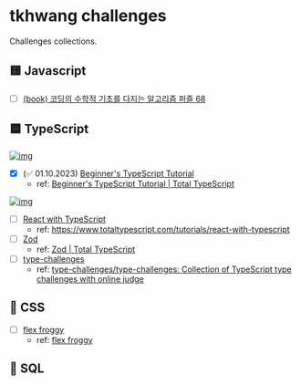 # tkhwang challenges

Challenges collections.

## 🟨 Javascript

- [ ] [(book) 코딩의 수학적 기초를 다지는 알고리즘 퍼즐 68](./js/book-algorithm-puzzle-68/)

## 🟦 TypeScript

[![img](https://camo.githubusercontent.com/234a6dfb3dfcb525044048e90520646ddf112b1faa4fd8983e76a1b339f9010c/68747470733a2f2f7265732e636c6f7564696e6172792e636f6d2f746f74616c2d747970657363726970742f696d6167652f75706c6f61642f76313636343436313033342f626567696e6e6572732d747970657363726970742d7475746f7269616c2f6769746875625f32785f68696d6e79692e706e67)](https://www.totaltypescript.com/tutorials/beginners-typescript)

- [x] (✅ 01.10.2023) [Beginner's TypeScript Tutorial](./ts/beginners-typescript-tutorial/)
  - ref: [Beginner's TypeScript Tutorial | Total TypeScript](https://www.totaltypescript.com/tutorials/beginners-typescript)

[![img](https://camo.githubusercontent.com/7170858d239f33c49519383b1013c429ca439e4181054f2e86d80e0870aeca6a/68747470733a2f2f7265732e636c6f7564696e6172792e636f6d2f746f74616c2d747970657363726970742f696d6167652f75706c6f61642f76313638333634373738372f72656163742d776974682d747970657363726970745f7032646766352e706e67)](https://www.totaltypescript.com/tutorials/react-with-typescript)

- [ ] [React with TypeScript](https://www.totaltypescript.com/tutorials/react-with-typescript)
  - ref: https://www.totaltypescript.com/tutorials/react-with-typescript
- [ ] [Zod](./ts/zod-tutorial/)
  - ref: [Zod | Total TypeScript](https://www.totaltypescript.com/tutorials/zod)
- [ ] [type-challenges](./ts/type-challenges/)
  - ref: [type-challenges/type-challenges: Collection of TypeScript type challenges with online judge](https://github.com/type-challenges/type-challenges)

## 🌈 CSS

- [ ] [flex froggy](./css/flexbox-froggy)
  - ref: [flex froggy](https://flexboxfroggy.com/)

## 🥤 SQL
